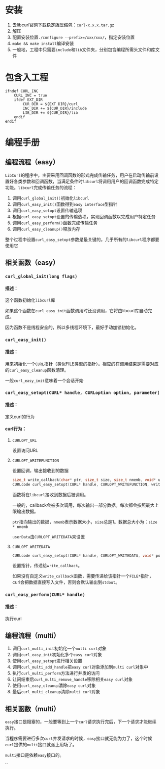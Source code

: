 # 安装

1. 去libcurl官网下载稳定版压缩包：`curl-x.x.x.tar.gz`
2. 解压
3. 配置安装位置`./configure --prefix=/xxx/xxx/`，指定安装位置
4. `make && make install`编译安装
5. 一般地，工程中只需要`include`和`lib`文件夹，分别包含编程所需头文件和库文件



# 包含入工程
```
ifndef CURL_INC
	CURL_INC = true
	ifdef EXT_DIR
		CUR_DIR = ${EXT_DIR}/curl
		INC_DIR += ${CUR_DIR}/include
		LIB_DIR += ${CUR_DIR}/lib
	endif
endif
```

# 编程手册

## 编程流程（easy）

`LibCurl`的程序中，主要采用回调函数的形式完成传输任务，用户在启动传输前设置好各类参数和回调函数，当满足条件时`libcurl`将调用用户的回调函数完成特定功能。`libcurl`完成传输任务的流程：

1. 调用`curl_global_init()`初始化`libcurl`
2. 调用`curl_easy_init()`函数得到`easy interface`型指针
3. 调用`curl_easy_setopt`设置传输选项
4. 根据`curl_easy_setopt`设置的传输选项，实现回调函数以完成用户特定任务
5. 调用`curl_easy_perform()`函数完成传输任务
6. 调用`curl_easy_cleanup()`释放内存

整个过程中设置`curl_easy_setopt`参数是最关键的，几乎所有的`libcurl`程序都要使用它

## 相关函数（easy）

### `curl_global_init(long flags)`

#### 描述：

这个函数初始化`libcurl`库

如果这个函数在`curl_easy_init`函数调用时还没调用，它将由libcurl库自动完成。

因为函数不是线程安全的，所以多线程环境下，最好手动加锁初始化。

### `curl_easy_init()`

#### 描述：

用来初始化一个`CURL`指针（类似FILE类型的指针）。相应的在调用结束是需要对应的`curl_easy_cleanup`函数清理。

一般`curl_easy_init`意味着一个会话开始

### `curl_easy_setopt(CURL* handle, CURLoption option, parameter)`

#### 描述：

定义curl的行为

#### curl行为：

1. `CURLOPT_URL`

   设置访问URL

2. `CURLOPT_WRITEFUNCTION`

   设置回调，输出接收到的数据

   ```c++
   size_t write_callback(char* ptr, size_t size, size_t nmemb, void* userData)
   CURLcode curl_easy_setopt(CURL* handle, CURLOPT_WRITEFUNCTION, write_callback)
   ```

   函数将在`libcurl`接收到数据后被调用。

   一般的，callback会被多次调用，每次输出一部分数据。每次都会按照最大上限输出数据。

   `ptr`指向输出的数据，`nmemb`表示数据大小，`size`总是1。数据总大小为：`size * nmemb`

   `userData`由`CURLOPT_WRITEDATA`来设置

3. `CURLOPT_WRITEDATA`

   ```c++
   CURLcode curl_easy_setopt(CURL* handle, CURLOPT_WRITEDATA, void* pointer)
   ```

   设置指针，传递给`write_callback`。

   如果没有自定义`write_callback`函数，需要传递给该指针一个`FILE*`指针，curl会把数据直接写入文件，否则会默认输出到`stdout`。

### `curl_easy_perform(CURL* handle)`

#### 描述：

执行curl

## 编程流程（multi）

1. 调用`curl_multi_init`初始化一个`multi curl`对象
2. 调用`curl_easy_init`初始化多个`easy curl`对象
3. 使用`curl_easy_setopt`进行相关设置
4. 调用`curl_multi_add_handle`把`easy curl`对象添加到`multi curl`对象中
5. 执行`curl_multi_perform`方法进行并发的访问
6. 让问结束后`curl_multi_remove_handle`移除相关`easy curl`对象
7. 使用`curl_easy_cleanup`清除`easy curl`对象
8. 最后`curl_multi_cleanup`清除`multi curl`对象

## 相关函数（multi）

`easy`接口是阻塞的，一般要等到上一个`curl`请求执行完后，下一个请求才能继续执行。

当程序需要进行多次`curl`并发请求的时候，`easy`接口就无能为力了，这个时候`curl`提供的`multi`接口就派上用场了。

`multi`接口是依赖`easy`接口的。

``













